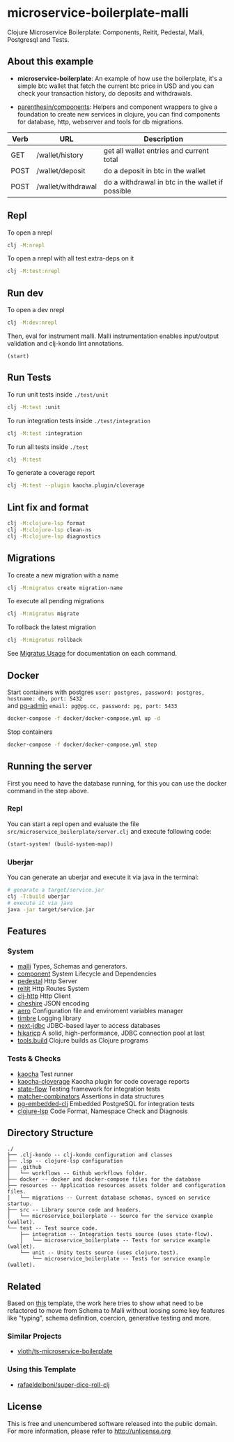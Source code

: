 # microservice-boilerplate-malli
Clojure Microservice Boilerplate: Components, Reitit, Pedestal, Malli, Postgresql and Tests.

## About this example
 - **microservice-boilerplate**: An example of how use the boilerplate, it's a simple btc wallet
that fetch the current btc price in USD and you can check your transaction history, do deposits and withdrawals.

- [parenthesin/components](https://github.com/parenthesin/components): Helpers and component wrappers to give a foundation to create new services in clojure,
you can find components for database, http, webserver and tools for db migrations.

Verb | URL                | Description
-----| ------------------ | ------------------------------------------------
GET  | /wallet/history    | get all wallet entries and current total
POST | /wallet/deposit    | do a deposit in btc in the wallet
POST | /wallet/withdrawal | do a withdrawal in btc in the wallet if possible

## Repl
To open a nrepl
```bash
clj -M:nrepl
```
To open a nrepl with all test extra-deps on it
```bash
clj -M:test:nrepl
```
## Run dev
To open a dev nrepl
```bash
clj -M:dev:nrepl

```

Then, eval for instrument malli.
Malli instrumentation enables input/output validation and clj-kondo lint annotations.
```
(start)
```

## Run Tests
To run unit tests inside `./test/unit`
```bash
clj -M:test :unit
```
To run integration tests inside `./test/integration`
```bash
clj -M:test :integration
```
To run all tests inside `./test`
```bash
clj -M:test
```
To generate a coverage report 
```bash
clj -M:test --plugin kaocha.plugin/cloverage
```

## Lint fix and format

```bash
clj -M:clojure-lsp format
clj -M:clojure-lsp clean-ns
clj -M:clojure-lsp diagnostics
```

## Migrations
To create a new migration with a name
```bash
clj -M:migratus create migration-name
```
To execute all pending migrations
```bash
clj -M:migratus migrate
```
To rollback the latest migration
```bash
clj -M:migratus rollback
```
See [Migratus Usage](https://github.com/yogthos/migratus#usage) for documentation on each command.


## Docker
Start containers with postgres `user: postgres, password: postgres, hostname: db, port: 5432`  
and [pg-admin](http://localhost:5433) `email: pg@pg.cc, password: pg, port: 5433`
```bash
docker-compose -f docker/docker-compose.yml up -d
```
Stop containers
```bash
docker-compose -f docker/docker-compose.yml stop
```

## Running the server
First you need to have the database running, for this you can use the docker command in the step above.

### Repl
You can start a repl open and evaluate the file `src/microservice_boilerplate/server.clj` and execute following code:
```clojure
(start-system! (build-system-map))
```

### Uberjar
You can generate an uberjar and execute it via java in the terminal:
```bash
# genarate a target/service.jar
clj -T:build uberjar
# execute it via java
java -jar target/service.jar
```

## Features

### System
- [malli](https://github.com/metosin/malli) Types, Schemas and generators.
- [component](https://github.com/stuartsierra/component) System Lifecycle and Dependencies
- [pedestal](https://github.com/pedestal/pedestal) Http Server
- [reitit](https://github.com/metosin/reitit) Http Routes System 
- [clj-http](https://github.com/dakrone/clj-http) Http Client
- [cheshire](https://github.com/dakrone/cheshire) JSON encoding
- [aero](https://github.com/juxt/aero) Configuration file and enviroment variables manager
- [timbre](https://github.com/ptaoussanis/timbre) Logging library
- [next-jdbc](https://github.com/seancorfield/next-jdbc) JDBC-based layer to access databases
- [hikaricp](https://github.com/brettwooldridge/HikariCP) A solid, high-performance, JDBC connection pool at last
- [tools.build](https://github.com/clojure/tools.build) Clojure builds as Clojure programs

### Tests & Checks
- [kaocha](https://github.com/lambdaisland/kaocha) Test runner
- [kaocha-cloverage](https://github.com/lambdaisland/kaocha-cloverage) Kaocha plugin for code coverage reports
- [state-flow](https://github.com/nubank/state-flow) Testing framework for integration tests
- [matcher-combinators](https://github.com/nubank/matcher-combinators) Assertions in data structures
- [pg-embedded-clj](https://github.com/Bigsy/pg-embedded-clj) Embedded PostgreSQL for integration tests
- [clojure-lsp](https://github.com/clojure-lsp/clojure-lsp/) Code Format, Namespace Check and Diagnosis

## Directory Structure
```
./
├── .clj-kondo -- clj-kondo configuration and classes
├── .lsp -- clojure-lsp configuration
├── .github
│   └── workflows -- Github workflows folder.
├── docker -- docker and docker-compose files for the database
├── resources -- Application resources assets folder and configuration files.
│   └── migrations -- Current database schemas, synced on service startup.
├── src -- Library source code and headers.
│   └── microservice_boilerplate -- Source for the service example (wallet).
└── test -- Test source code.
    ├── integration -- Integration tests source (uses state-flow).
    │   └── microservice_boilerplate -- Tests for service example (wallet).
    └── unit -- Unity tests source (uses clojure.test).
        └── microservice_boilerplate -- Tests for service example (wallet).
```

## Related

Based on [this](https://github.com/parenthesin/microservice-boilerplate) template, the work here tries to show what need to be refactored to move from Schema to Malli without loosing some key features like "typing", schema definition, coercion, generative testing and more. 

### Similar Projects
- [vloth/ts-microservice-boilerplate](https://github.com/vloth/ts-microservice-boilerplate)

### Using this Template
- [rafaeldelboni/super-dice-roll-clj](https://github.com/rafaeldelboni/super-dice-roll-clj)

## License
This is free and unencumbered software released into the public domain.  
For more information, please refer to <http://unlicense.org>
